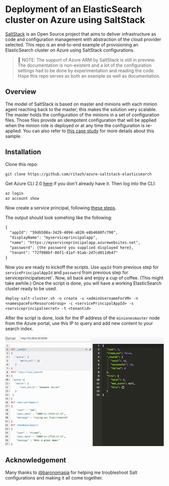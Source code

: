 # Deployment of an ElasticSearch cluster on Azure using SaltStack

[SaltStack](https://github.com/saltstack/salt) is an Open Source project that aims to deliver infrastructure as code and configuration management with abstraction of the cloud provider selected. This repo is an end-to-end example of provisioning an ElasticSearch cluster on Azure using SaltStack configurations.

> :triangular_flag_on_post: NOTE: The support of Azure ARM by SaltStack is still in preview. The documentation is non-existent and a lot of the configuration settings had to be done by experimentation and reading the code. Hope this repo serves as both an example as well as documentation.

## Overview
The model of SaltStack is based on master and minions with each minion agent reaching back to the master; this makes the solution very scalable. The master holds the configuration of the minions in a set of configuration files. Those files provide an idempotent configuration that will be applied when the minion role is deployed or at any time the configuration is re-applied. You can also refer to [this case study](https://www.microsoft.com/reallifecode/2017/05/09/provision-configure-infrastructure-azure-using-saltstack/) for more details about this sample.

## Installation
Clone this repo:

    git clone https://github.com/ritazh/azure-saltstack-elasticsearch

Get Azure CLI 2.0 [here](https://docs.microsoft.com/en-us/cli/azure/install-azure-cli) if you don't already have it. Then log into the CLI:
	
	az login
	az account show

Now create a service principal, following [these steps](https://docs.microsoft.com/en-us/cli/azure/create-an-azure-service-principal-azure-cli).

The output should look somehing like the following:
```
{
  "appId": "59db508a-3429-4094-a828-e8b4680fc790",
  "displayName": "myserviceprincipalapp",
  "name": "https://myserviceprincipalapp.azurewebsites.net",
  "password": {the password you supplied displayed here},
  "tenant": "72f988bf-86f1-41af-91ab-2d7cd011db47"
}

```

Now you are ready to kickoff the scripts. Use `appId` from previous step for `servicePrincipalAppId` and `password` from previous step for serviceprincipalsecret`.  Now, sit back and enjoy a cup of coffee. (This might take awhile.) Once the script is done, you will have a working ElasticSearch cluster ready to be used. 
  	
  	deploy-salt-cluster.sh -o create -u <adminUsernameForVM> -n <namespaceForResourceGroup> -c <servicePrincipalAppId> -s <serviceprincipalsecret> -t <tenantid>

After the script is done, look for the IP address of the `minionesmaster` node from the Azure portal, use this IP to query and add new content to your search index. 

![ElasticSearch on Azure Using SaltStack](demo.gif)

## Acknowledgement
Many thanks to [@baronomasia](https://github.com/baronomasia) for helping me troubleshoot Salt configurations and making it all come together.


